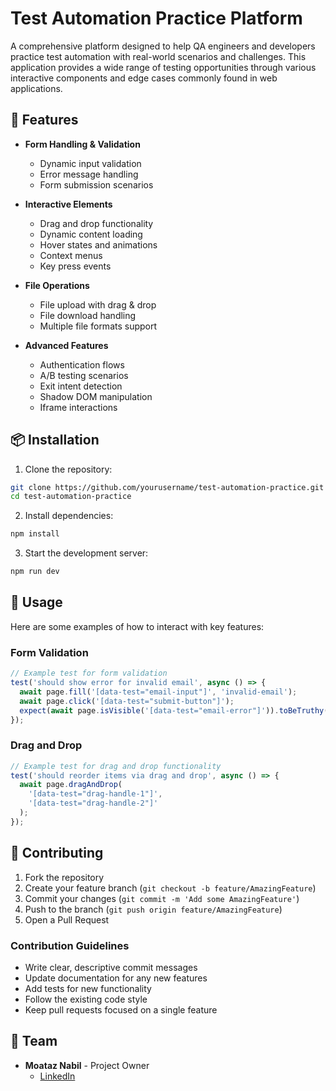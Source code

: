 # Test Automation Practice Platform

A comprehensive platform designed to help QA engineers and developers practice test automation with real-world scenarios and challenges. This application provides a wide range of testing opportunities through various interactive components and edge cases commonly found in web applications.

## 🚀 Features

- **Form Handling & Validation**
  - Dynamic input validation
  - Error message handling
  - Form submission scenarios

- **Interactive Elements**
  - Drag and drop functionality
  - Dynamic content loading
  - Hover states and animations
  - Context menus
  - Key press events

- **File Operations**
  - File upload with drag & drop
  - File download handling
  - Multiple file formats support

- **Advanced Features**
  - Authentication flows
  - A/B testing scenarios
  - Exit intent detection
  - Shadow DOM manipulation
  - Iframe interactions


## 📦 Installation

1. Clone the repository:
```bash
git clone https://github.com/yourusername/test-automation-practice.git
cd test-automation-practice
```

2. Install dependencies:
```bash
npm install
```

3. Start the development server:
```bash
npm run dev
```

## 🔧 Usage

Here are some examples of how to interact with key features:

### Form Validation
```typescript
// Example test for form validation
test('should show error for invalid email', async () => {
  await page.fill('[data-test="email-input"]', 'invalid-email');
  await page.click('[data-test="submit-button"]');
  expect(await page.isVisible('[data-test="email-error"]')).toBeTruthy();
});
```

### Drag and Drop
```typescript
// Example test for drag and drop functionality
test('should reorder items via drag and drop', async () => {
  await page.dragAndDrop(
    '[data-test="drag-handle-1"]',
    '[data-test="drag-handle-2"]'
  );
});
```

## 🤝 Contributing

1. Fork the repository
2. Create your feature branch (`git checkout -b feature/AmazingFeature`)
3. Commit your changes (`git commit -m 'Add some AmazingFeature'`)
4. Push to the branch (`git push origin feature/AmazingFeature`)
5. Open a Pull Request

### Contribution Guidelines

- Write clear, descriptive commit messages
- Update documentation for any new features
- Add tests for new functionality
- Follow the existing code style
- Keep pull requests focused on a single feature


## 👥 Team

- **Moataz Nabil** - Project Owner
  - [LinkedIn](https://www.linkedin.com/in/moataz-nabil/)